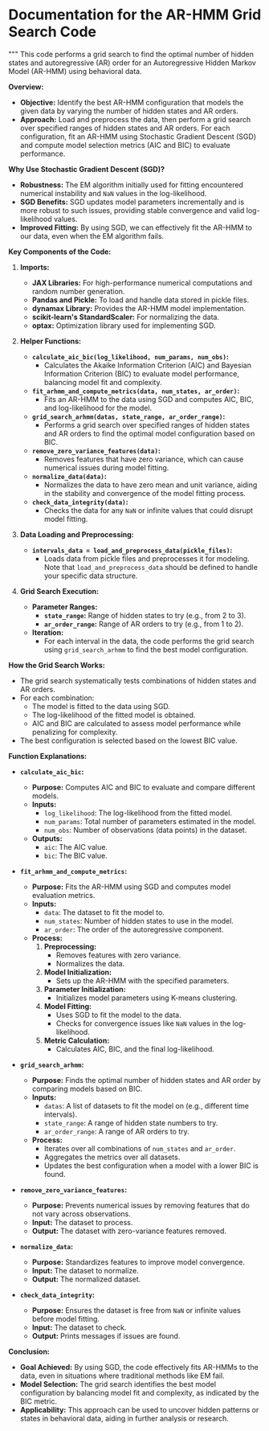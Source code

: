 # Documentation for the AR-HMM Grid Search Code

"""
This code performs a grid search to find the optimal number of hidden states and autoregressive (AR) order for an Autoregressive Hidden Markov Model (AR-HMM) using behavioral data.

**Overview:**

- **Objective:** Identify the best AR-HMM configuration that models the given data by varying the number of hidden states and AR orders.
- **Approach:** Load and preprocess the data, then perform a grid search over specified ranges of hidden states and AR orders. For each configuration, fit an AR-HMM using Stochastic Gradient Descent (SGD) and compute model selection metrics (AIC and BIC) to evaluate performance.

**Why Use Stochastic Gradient Descent (SGD)?**

- **Robustness:** The EM algorithm initially used for fitting encountered numerical instability and `NaN` values in the log-likelihood.
- **SGD Benefits:** SGD updates model parameters incrementally and is more robust to such issues, providing stable convergence and valid log-likelihood values.
- **Improved Fitting:** By using SGD, we can effectively fit the AR-HMM to our data, even when the EM algorithm fails.

**Key Components of the Code:**

1. **Imports:**

   - **JAX Libraries:** For high-performance numerical computations and random number generation.
   - **Pandas and Pickle:** To load and handle data stored in pickle files.
   - **dynamax Library:** Provides the AR-HMM model implementation.
   - **scikit-learn's StandardScaler:** For normalizing the data.
   - **optax:** Optimization library used for implementing SGD.

2. **Helper Functions:**

   - **`calculate_aic_bic(log_likelihood, num_params, num_obs)`:**
     - Calculates the Akaike Information Criterion (AIC) and Bayesian Information Criterion (BIC) to evaluate model performance, balancing model fit and complexity.
   - **`fit_arhmm_and_compute_metrics(data, num_states, ar_order)`:**
     - Fits an AR-HMM to the data using SGD and computes AIC, BIC, and log-likelihood for the model.
   - **`grid_search_arhmm(datas, state_range, ar_order_range)`:**
     - Performs a grid search over specified ranges of hidden states and AR orders to find the optimal model configuration based on BIC.
   - **`remove_zero_variance_features(data)`:**
     - Removes features that have zero variance, which can cause numerical issues during model fitting.
   - **`normalize_data(data)`:**
     - Normalizes the data to have zero mean and unit variance, aiding in the stability and convergence of the model fitting process.
   - **`check_data_integrity(data)`:**
     - Checks the data for any `NaN` or infinite values that could disrupt model fitting.

3. **Data Loading and Preprocessing:**

   - **`intervals_data = load_and_preprocess_data(pickle_files)`:**
     - Loads data from pickle files and preprocesses it for modeling. Note that `load_and_preprocess_data` should be defined to handle your specific data structure.

4. **Grid Search Execution:**

   - **Parameter Ranges:**
     - **`state_range`:** Range of hidden states to try (e.g., from 2 to 3).
     - **`ar_order_range`:** Range of AR orders to try (e.g., from 1 to 2).
   - **Iteration:**
     - For each interval in the data, the code performs the grid search using `grid_search_arhmm` to find the best model configuration.

**How the Grid Search Works:**

- The grid search systematically tests combinations of hidden states and AR orders.
- For each combination:
  - The model is fitted to the data using SGD.
  - The log-likelihood of the fitted model is obtained.
  - AIC and BIC are calculated to assess model performance while penalizing for complexity.
- The best configuration is selected based on the lowest BIC value.

**Function Explanations:**

- **`calculate_aic_bic`:**
  - **Purpose:** Computes AIC and BIC to evaluate and compare different models.
  - **Inputs:**
    - `log_likelihood`: The log-likelihood from the fitted model.
    - `num_params`: Total number of parameters estimated in the model.
    - `num_obs`: Number of observations (data points) in the dataset.
  - **Outputs:**
    - `aic`: The AIC value.
    - `bic`: The BIC value.

- **`fit_arhmm_and_compute_metrics`:**
  - **Purpose:** Fits the AR-HMM using SGD and computes model evaluation metrics.
  - **Inputs:**
    - `data`: The dataset to fit the model to.
    - `num_states`: Number of hidden states to use in the model.
    - `ar_order`: The order of the autoregressive component.
  - **Process:**
    1. **Preprocessing:**
       - Removes features with zero variance.
       - Normalizes the data.
    2. **Model Initialization:**
       - Sets up the AR-HMM with the specified parameters.
    3. **Parameter Initialization:**
       - Initializes model parameters using K-means clustering.
    4. **Model Fitting:**
       - Uses SGD to fit the model to the data.
       - Checks for convergence issues like `NaN` values in the log-likelihood.
    5. **Metric Calculation:**
       - Calculates AIC, BIC, and the final log-likelihood.

- **`grid_search_arhmm`:**
  - **Purpose:** Finds the optimal number of hidden states and AR order by comparing models based on BIC.
  - **Inputs:**
    - `datas`: A list of datasets to fit the model on (e.g., different time intervals).
    - `state_range`: A range of hidden state numbers to try.
    - `ar_order_range`: A range of AR orders to try.
  - **Process:**
    - Iterates over all combinations of `num_states` and `ar_order`.
    - Aggregates the metrics over all datasets.
    - Updates the best configuration when a model with a lower BIC is found.

- **`remove_zero_variance_features`:**
  - **Purpose:** Prevents numerical issues by removing features that do not vary across observations.
  - **Input:** The dataset to process.
  - **Output:** The dataset with zero-variance features removed.

- **`normalize_data`:**
  - **Purpose:** Standardizes features to improve model convergence.
  - **Input:** The dataset to normalize.
  - **Output:** The normalized dataset.

- **`check_data_integrity`:**
  - **Purpose:** Ensures the dataset is free from `NaN` or infinite values before model fitting.
  - **Input:** The dataset to check.
  - **Output:** Prints messages if issues are found.

**Conclusion:**

- **Goal Achieved:** By using SGD, the code effectively fits AR-HMMs to the data, even in situations where traditional methods like EM fail.
- **Model Selection:** The grid search identifies the best model configuration by balancing model fit and complexity, as indicated by the BIC metric.
- **Applicability:** This approach can be used to uncover hidden patterns or states in behavioral data, aiding in further analysis or research.
